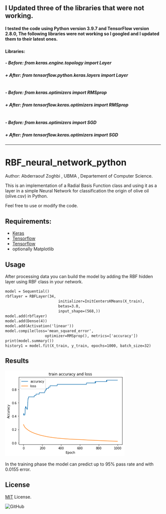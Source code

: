 ## I Updated three of the libraries that were not working.
#### I tested the code using Python version 3.9.7 and TensorFlow version 2.8.0, The following libraries were not working so I googled and I updated them to their latest ones.

###

#### Libraries:
##### - Before: from keras.engine.topology import Layer 
##### + After: from tensorflow.python.keras.layers import Layer
#
##### - Before: from keras.optimizers import RMSprop
##### + After: from tensorflow.keras.optimizers import RMSprop
#
##### - Before: from keras.optimizers import SGD
##### + After: from tensorflow.keras.optimizers import SGD
-------------------------------------------------------------

# RBF_neural_network_python
Author: Abderraouf Zoghbi , UBMA , Departement of Computer Science.

This is an implementation of a Radial Basis Function class and using it as a layer in a simple Neural Network for classification the origin of olive oil (olive.csv) in Python.

Feel free to use or modify the code.

## Requirements:
+ [Keras](https://keras.io)
+ [Tensorflow](https://www.tensorflow.org)
+ [Tensorflow](https://scikit-learn.org/stable/index.html)
+ optionally Matplotlib
## Usage
After processing data you can build the model by adding the RBF hidden layer using RBF class in your network.
```
model = Sequential()
rbflayer = RBFLayer(34,
                        initializer=InitCentersKMeans(X_train),
                        betas=3.0,
                        input_shape=(568,))
model.add(rbflayer)
model.add(Dense(4))
model.add(Activation('linear'))
model.compile(loss='mean_squared_error',
                  optimizer=RMSprop(), metrics=['accuracy'])
print(model.summary())
history1 = model.fit(X_train, y_train, epochs=1000, batch_size=32)

```
## Results
![results](results.png)

In the training phase the model can predict up to 95%
pass rate and with 0.0155 error.
## License
[MIT](http://opensource.org/licenses/mit-license.php) License.

![GitHub](https://img.shields.io/github/license/raaaouf/RBF_neural_network_python?style=flat-square)
